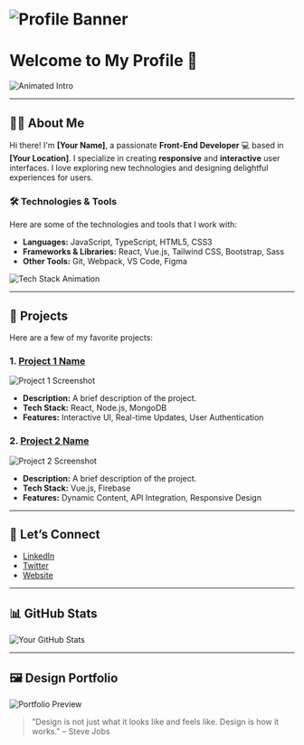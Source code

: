 # ![Profile Banner](https://your-banner-image-link.com)

# Welcome to My Profile 👋

![Animated Intro](https://raw.githubusercontent.com/yourusername/your-repo/main/animated-intro.gif)

---

## 👨‍💻 About Me

Hi there! I'm **[Your Name]**, a passionate **Front-End Developer** 💻 based in **[Your Location]**. I specialize in creating **responsive** and **interactive** user interfaces. I love exploring new technologies and designing delightful experiences for users.

### 🛠️ Technologies & Tools

Here are some of the technologies and tools that I work with:

- **Languages:** JavaScript, TypeScript, HTML5, CSS3
- **Frameworks & Libraries:** React, Vue.js, Tailwind CSS, Bootstrap, Sass
- **Other Tools:** Git, Webpack, VS Code, Figma

![Tech Stack Animation](https://raw.githubusercontent.com/yourusername/your-repo/main/tech-stack-animation.gif)

---

## 🚀 Projects

Here are a few of my favorite projects:

### 1. **[Project 1 Name](https://github.com/yourusername/project1)**
![Project 1 Screenshot](https://raw.githubusercontent.com/yourusername/your-repo/main/project1-screenshot.gif)
- **Description:** A brief description of the project.
- **Tech Stack:** React, Node.js, MongoDB
- **Features:** Interactive UI, Real-time Updates, User Authentication

### 2. **[Project 2 Name](https://github.com/yourusername/project2)**
![Project 2 Screenshot](https://raw.githubusercontent.com/yourusername/your-repo/main/project2-screenshot.gif)
- **Description:** A brief description of the project.
- **Tech Stack:** Vue.js, Firebase
- **Features:** Dynamic Content, API Integration, Responsive Design

---

## 💬 Let’s Connect

- [LinkedIn](https://linkedin.com/in/yourprofile)
- [Twitter](https://twitter.com/yourprofile)
- [Website](https://your-website.com)

---

## 📊 GitHub Stats

![Your GitHub Stats](https://github-readme-stats.vercel.app/api?username=yourusername&show_icons=true&hide=prs&count_private=true)

---

## 🖼️ Design Portfolio

![Portfolio Preview](https://raw.githubusercontent.com/yourusername/your-repo/main/portfolio-preview.gif)

> "Design is not just what it looks like and feels like. Design is how it works." – Steve Jobs
